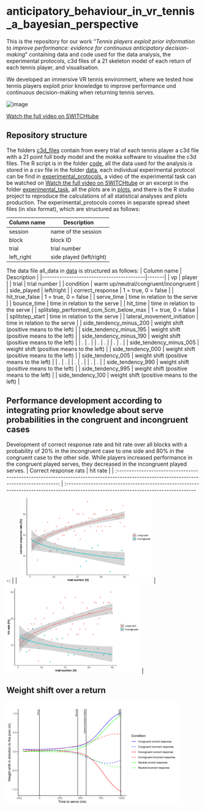 # anticipatory_behaviour_in_vr_tennis_a_bayesian_perspective
This is the repository for our work “*Tennis players exploit prior information to improve performance: evidence for continuous anticipatory decision-making*” containing data and code used for the data analysis, the experimental protocols, c3d files of a 21 skeleton model of each return of each tennis player, and visualisation.

We developed an immersive VR tennis environment, where we tested how tennis players exploit prior knowledge to improve performance und continuous decision-making when returning tennis serves.

<img src="./experimental_task/experimental_task.gif" alt="image" width="700" height="auto">

[Watch the full video on SWITCHtube](https://tube.switch.ch/videos/2otCdMkJpF)

## Repository structure 

The folders [c3d_files](./c3d_files) contain from every trial of each tennis player a c3d file with a 21 point full body model and the mokka software to visualise the c3d files. The R script is in the folder [code](./code), all the data used for the analysis is stored in a csv file in the folder [data](./data), each individual experimental protocol can be find in [experimental_protocols](./experimental_protocols), a video of the experimental task can be watched on [Watch the full video on SWITCHtube](https://tube.switch.ch/videos/2otCdMkJpF) or an excerpt in the folder [experimental_task](./experimental_task), all the plots are in [plots](./plots), and there is the R studio project to reproduce the calculations of all statistical analyses and plots production. The experimental_protocols comes in separate spread sheet files (in xlsx format), which are structured as follows:



|       Column name       | Description                        |
|--------------|--------------------------|
| session      | name of the session       |
| block        | block ID                  |
| trial        | trial number              |
| left_right   | side played (left/right)  |

The data file all_data in [data](./data) is structured as follows:
| Column name                             | Description  |
|------------------------------------------|-------|
| vp                                       |  player     |
| trial                                    |    trial number   |
| condition                                |   warm up/neutral/congruent/incongruent    |
| side_played                              |    left/right   |
| correct_response                         |   1 = true, 0 = false    |
| hit_true_false                           |    1 = true, 0 = false   |
| serve_time                               |   time in relation to the serve    |
| bounce_time                              |   time in relation to the serve    |
| hit_time                                 |   time in relation to the serve    |
| splitstep_performed_com_5cm_below_max     |   1 = true, 0 = false    |
| splitstep_start                          |   time in relation to the serve    |
| lateral_movement_initiation               |   time in relation to the serve    |
| side_tendency_minus_200                  |   weight shift (positive means to the left)    |
| side_tendency_minus_195                  |   weight shift (positive means to the left)    |
| side_tendency_minus_190                  |   weight shift (positive means to the left)    |
| .                  |   .    |
| .                  |   .    |
| .                  |   .    |
| side_tendency_minus_005                  |   weight shift (positive means to the left)    |
| side_tendency_000                        |   weight shift (positive means to the left)    |
| side_tendency_005                        |   weight shift (positive means to the left)    |
| .                        |   .    |
| .                        |   .    |
| .                        |   .    |
| side_tendency_990                        |    weight shift (positive means to the left)   |
| side_tendency_995                        |    weight shift (positive means to the left)   |
| side_tendency_100                        |   weight shift (positive means to the left)    |

## Performance development according to integrating prior knowledge about serve probabilities in the congruent and incongruent cases
Development of correct response rate and hit rate over all blocks with a probability of 20% in the incongruent case to one side and 80% in the congruent case to the other side. While players increased performance in the congruent played serves, they decreased in the incongruent played serves.
|                                                              Correct response rats                                                              |                                                              hit rate                                                              |
| :------------------------------------------------------------------------------------------------------------------------------------: | :------------------------------------------------------------------------------------------------------------------------------------: |
| <img src="./plots/sqrt_correct_response_rate.svg" alt="Correct response rates" style="width:350px;height:auto;"> | <img src="./plots/sqrt_hit_rate.svg" alt="hit rate" style="width:350px;height:auto;"> |

## Weight shift over a return
<img src="./plots/prior_impact_over_second_half_of_biased_and_neutral_trials_on_weight_shift.png" style="width:450px;height:auto;">

